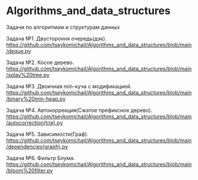 # Algorithms_and_data_structures
Задачи по алгоритмам и структурам данных

Задача №1. Двустороння очередь(дэк).
https://github.com/tseykomichail/Algorithms_and_data_structures/blob/main/deque.py

Задача №2. Косое дерево.
https://github.com/tseykomichail/Algorithms_and_data_structures/blob/main/splay%20tree.py

Задача №3. Двоичная min-куча с модификацией.
https://github.com/tseykomichail/Algorithms_and_data_structures/blob/main/binary%20min-heap.py

Задача №4. Автокоррекция(Сжатое префиксное дерево).
https://github.com/tseykomichail/Algorithms_and_data_structures/blob/main/autocorrection(trie).py

Задача №5. Зависимости(Граф).
https://github.com/tseykomichail/Algorithms_and_data_structures/blob/main/dependencies(graph).py

Задача №6. Фильтр Блума.
https://github.com/tseykomichail/Algorithms_and_data_structures/blob/main/bloom%20filter.py
